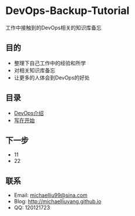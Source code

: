 # DevOps-Backup-Tutorial
工作中接触到的DevOps相关的知识库备忘

## 目的

- 整理下自己工作中的经验和所学
- 对相关知识库备忘
- 让更多的人体会到DevOps的好处

## 目录

- [DevOps介绍](Summary.md)
- [写在开始](http://xxx)


## 下一步

- 11
- 22

## 联系
- Email: michaelliu99@sina.com
- Blog: http://michaelliuyang.github.io
- QQ: 120121723
